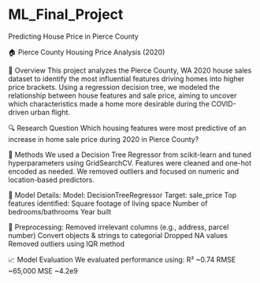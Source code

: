 # ML_Final_Project
Predicting House Price in Pierce County

🏠 Pierce County Housing Price Analysis (2020)

📌 Overview
This project analyzes the Pierce County, WA 2020 house sales dataset to identify the most influential features driving homes into higher price brackets. Using a regression decision tree, we modeled the relationship between house features and sale price, aiming to uncover which characteristics made a home more desirable during the COVID-driven urban flight.

🔍 Research Question
Which housing features were most predictive of an increase in home sale price during 2020 in Pierce County?

🧪 Methods
We used a Decision Tree Regressor from scikit-learn and tuned hyperparameters using GridSearchCV. Features were cleaned and one-hot encoded as needed. We removed outliers and focused on numeric and location-based predictors.

🔧 Model Details:
Model: DecisionTreeRegressor
Target: sale_price
Top features identified:
  Square footage of living space
  Number of bedrooms/bathrooms
  Year built

🧹 Preprocessing:
  Removed irrelevant columns (e.g., address, parcel number)
  Convert objects & strings to categorial
  Dropped NA values
  Removed outliers using IQR method

📈 Model Evaluation
We evaluated performance using:
  R²	~0.74
  RMSE	~65,000
  MSE	~4.2e9
